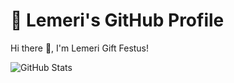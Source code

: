 # 🌟 Lemeri's GitHub Profile

Hi there 👋, I'm Lemeri Gift Festus!

![GitHub Stats](https://github-readme-stats.vercel.app/api?username=Lemeri123&show_icons=true)


<!---
Lemeri123/Lemeri123 is a ✨ special ✨ repository because its `README.md` (this file) appears on your GitHub profile.
You can click the Preview link to take a look at your changes.
--->

